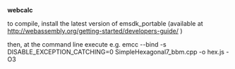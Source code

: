 **webcalc**

to compile, install the latest version of emsdk_portable (available at http://webassembly.org/getting-started/developers-guide/ )

then, at the command line execute e.g.
emcc --bind -s DISABLE_EXCEPTION_CATCHING=0 SimpleHexagonal7_bbm.cpp -o hex.js -O3
